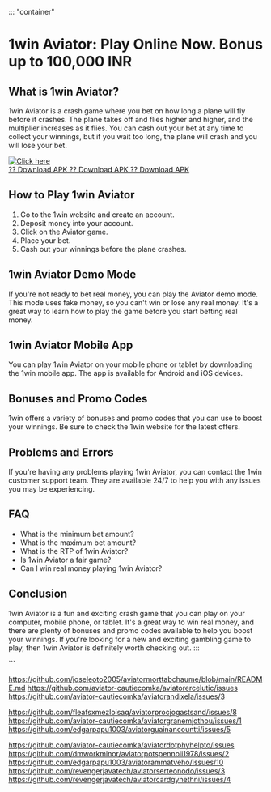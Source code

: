 ::: \"container\"
# 1win Aviator: Play Online Now. Bonus up to 100,000 INR

## What is 1win Aviator?

1win Aviator is a crash game where you bet on how long a plane will fly
before it crashes. The plane takes off and flies higher and higher, and
the multiplier increases as it flies. You can cash out your bet at any
time to collect your winnings, but if you wait too long, the plane will
crash and you will lose your bet.

[![Click
here](https://readscoops.com/wp-content/uploads/2023/03/Readscoop-aviator-1-1.jpg)](https://traff.sbs/deff)\
[?? Download APK ?? Download APK ?? Download
APK](https://traff.sbs/deff)

## How to Play 1win Aviator

1.  Go to the 1win website and create an account.
2.  Deposit money into your account.
3.  Click on the Aviator game.
4.  Place your bet.
5.  Cash out your winnings before the plane crashes.

## 1win Aviator Demo Mode

If you\'re not ready to bet real money, you can play the Aviator demo
mode. This mode uses fake money, so you can\'t win or lose any real
money. It\'s a great way to learn how to play the game before you start
betting real money.

## 1win Aviator Mobile App

You can play 1win Aviator on your mobile phone or tablet by downloading
the 1win mobile app. The app is available for Android and iOS devices.

## Bonuses and Promo Codes

1win offers a variety of bonuses and promo codes that you can use to
boost your winnings. Be sure to check the 1win website for the latest
offers.

## Problems and Errors

If you\'re having any problems playing 1win Aviator, you can contact the
1win customer support team. They are available 24/7 to help you with any
issues you may be experiencing.

## FAQ

-   What is the minimum bet amount?
-   What is the maximum bet amount?
-   What is the RTP of 1win Aviator?
-   Is 1win Aviator a fair game?
-   Can I win real money playing 1win Aviator?

## Conclusion

1win Aviator is a fun and exciting crash game that you can play on your
computer, mobile phone, or tablet. It\'s a great way to win real money,
and there are plenty of bonuses and promo codes available to help you
boost your winnings. If you\'re looking for a new and exciting gambling
game to play, then 1win Aviator is definitely worth checking out.
:::

\`\`\`


https://github.com/joseleoto2005/aviatormorttabchaume/blob/main/README.md
https://github.com/aviator-cautiecomka/aviatorercelutic/issues
https://github.com/aviator-cautiecomka/aviatorandixela/issues/3


https://github.com/fleafsxmezloisaq/aviatorprocjogastsand/issues/8
https://github.com/aviator-cautiecomka/aviatorgranemjothou/issues/1
https://github.com/edgarpapu1003/aviatorguainancountti/issues/5

https://github.com/aviator-cautiecomka/aviatordotphyhelpto/issues
https://github.com/dmworkminor/aviatorpotspennoli1978/issues/2
https://github.com/edgarpapu1003/aviatorammatveho/issues/10
https://github.com/revengerjavatech/aviatorserteonodo/issues/3
https://github.com/revengerjavatech/aviatorcardgynethni/issues/4
